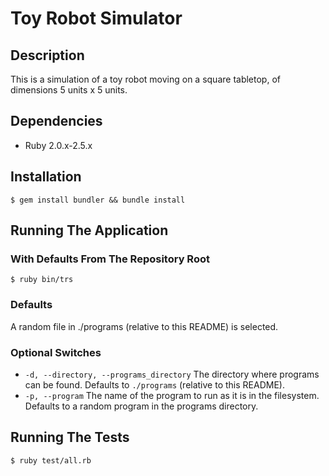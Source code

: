 # Toy Robot Simulator

## Description

This is a simulation of a toy robot moving on a square tabletop, of dimensions 5 units x 5 units.

## Dependencies

* Ruby 2.0.x-2.5.x

## Installation

```
$ gem install bundler && bundle install
```

## Running The Application

### With Defaults From The Repository Root

```
$ ruby bin/trs
```

### Defaults

A random file in ./programs (relative to this README) is selected.

### Optional Switches

* `-d, --directory, --programs_directory` The directory where programs can be found.  Defaults to `./programs` (relative to this README).
* `-p, --program` The name of the program to run as it is in the filesystem.  Defaults to a random program in the programs directory.

## Running The Tests

```$ ruby test/all.rb```
